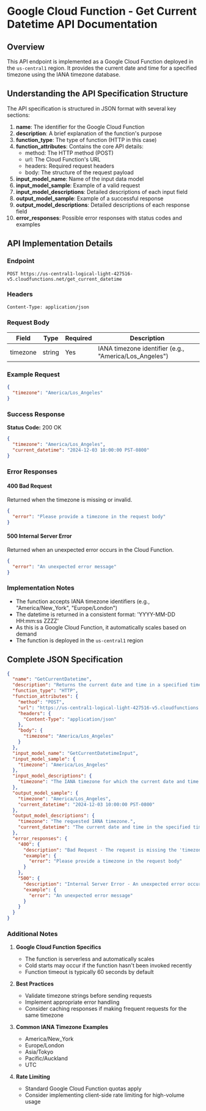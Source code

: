 # Google Cloud Function - Get Current Datetime API Documentation

## Overview

This API endpoint is implemented as a Google Cloud Function deployed in the `us-central1` region. It provides the current date and time for a specified timezone using the IANA timezone database.

## Understanding the API Specification Structure

The API specification is structured in JSON format with several key sections:

1. **name**: The identifier for the Google Cloud Function
2. **description**: A brief explanation of the function's purpose
3. **function_type**: The type of function (HTTP in this case)
4. **function_attributes**: Contains the core API details:
   - method: The HTTP method (POST)
   - url: The Cloud Function's URL
   - headers: Required request headers
   - body: The structure of the request payload
5. **input_model_name**: Name of the input data model
6. **input_model_sample**: Example of a valid request
7. **input_model_descriptions**: Detailed descriptions of each input field
8. **output_model_sample**: Example of a successful response
9. **output_model_descriptions**: Detailed descriptions of each response field
10. **error_responses**: Possible error responses with status codes and examples

## API Implementation Details

### Endpoint

```
POST https://us-central1-logical-light-427516-v5.cloudfunctions.net/get_current_datetime
```

### Headers

```
Content-Type: application/json
```

### Request Body

| Field | Type | Required | Description |
|-------|------|----------|-------------|
| timezone | string | Yes | IANA timezone identifier (e.g., "America/Los_Angeles") |

### Example Request

```json
{
  "timezone": "America/Los_Angeles"
}
```

### Success Response

**Status Code:** 200 OK

```json
{
  "timezone": "America/Los_Angeles",
  "current_datetime": "2024-12-03 10:00:00 PST-0800"
}
```

### Error Responses

#### 400 Bad Request
Returned when the timezone is missing or invalid.

```json
{
  "error": "Please provide a timezone in the request body"
}
```

#### 500 Internal Server Error
Returned when an unexpected error occurs in the Cloud Function.

```json
{
  "error": "An unexpected error message"
}
```

### Implementation Notes

- The function accepts IANA timezone identifiers (e.g., "America/New_York", "Europe/London")
- The datetime is returned in a consistent format: 'YYYY-MM-DD HH:mm:ss ZZZZ'
- As this is a Google Cloud Function, it automatically scales based on demand
- The function is deployed in the `us-central1` region

## Complete JSON Specification

```json
{
  "name": "GetCurrentDatetime",
  "description": "Returns the current date and time in a specified timezone using a Google Cloud Function.",
  "function_type": "HTTP",
  "function_attributes": {
    "method": "POST",
    "url": "https://us-central1-logical-light-427516-v5.cloudfunctions.net/get_current_datetime",
    "headers": {
      "Content-Type": "application/json"
    },
    "body": {
      "timezone": "America/Los_Angeles"
    }
  },
  "input_model_name": "GetCurrentDatetimeInput",
  "input_model_sample": {
    "timezone": "America/Los_Angeles"
  },
  "input_model_descriptions": {
    "timezone": "The IANA timezone for which the current date and time are requested (e.g., 'America/Los_Angeles')."
  },
  "output_model_sample": {
    "timezone": "America/Los_Angeles",
    "current_datetime": "2024-12-03 10:00:00 PST-0800"
  },
  "output_model_descriptions": {
    "timezone": "The requested IANA timezone.",
    "current_datetime": "The current date and time in the specified timezone, formatted as 'YYYY-MM-DD HH:mm:ss ZZZZ'."
  },
  "error_responses": {
    "400": {
      "description": "Bad Request - The request is missing the 'timezone' field or the provided timezone is invalid.",
      "example": {
        "error": "Please provide a timezone in the request body"
      }
    },
    "500": {
      "description": "Internal Server Error - An unexpected error occurred.",
      "example": {
        "error": "An unexpected error message"
      }
    }
  }
}
```

### Additional Notes

1. **Google Cloud Function Specifics**
   - The function is serverless and automatically scales
   - Cold starts may occur if the function hasn't been invoked recently
   - Function timeout is typically 60 seconds by default

2. **Best Practices**
   - Validate timezone strings before sending requests
   - Implement appropriate error handling
   - Consider caching responses if making frequent requests for the same timezone

3. **Common IANA Timezone Examples**
   - America/New_York
   - Europe/London
   - Asia/Tokyo
   - Pacific/Auckland
   - UTC

4. **Rate Limiting**
   - Standard Google Cloud Function quotas apply
   - Consider implementing client-side rate limiting for high-volume usage